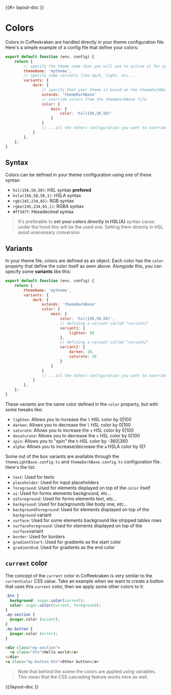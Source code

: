 <!--
/**
 * @name            Colors
 * @namespace       doc.css
 * @type            Markdown
 * @platform        md
 * @status          stable
 * @menu            Documentation / CSS           /doc/css/colors
 *
 * @since           2.0.0
 * @author    Olivier Bossel <olivier.bossel@gmail.com> (https://coffeekraken.io)
 */
-->

{{#> layout-doc }}

# Colors

Colors in Coffeekraken are handled directly in your theme configuration file.
Here's a simple example of a config file that define your colors:

```js
export default function (env, config) {
    return {
        // specify the theme name that you will use to active it for your website
        themeName: 'mytheme',
        // specify some variants like dark, light, etc...
        variants: {
            dark: {
                // specify that your theme is based on the themeDarkBase (optional)
                extends: 'themeDarkBase'
                // override colors from the themeDarkBase file
                color: {
                    main: {
                        color: 'hsl(156,50,50)'
                    }
                }
                // ...all the others configuration you want to override from themeDarkBase
            }
        },
    };
}
```

## Syntax

Colors can be defined in your theme configuration using one of these syntax:

- `hsl(156,50,50)`: HSL syntax **prefered**
- `hsla(156,50,50,1)`: HSLA syntax
- `rgb(245,234,65)`: RGB syntax
- `rgba(245,234,65,1)`: RGBA syntax
- `#ff347f`: Hexadecimal syntax

> It's preferable to **set your colors directly in HSL(A)** syntax cause under the hood this will be the used one. Setting them directly in HSL avoid unecessary conversion.

## Variants

In your theme file, colors are defined as an object. Each color has the `color` property that define the color itself as seen above. Alongside this, you can specify some **variants** like this:

```js
export default function (env, config) {
    return {
        themeName: 'mytheme',
        variants: {
            dark: {
                extends: 'themeDarkBase'
                color: {
                    main: {
                        color: 'hsl(156,50,50)',
                        // defining a variant called "variant1"
                        variant1: {
                            lighten: 50
                        },
                        // defining a variant called "variant2"
                        variant2: {
                            darken: 10,
                            saturate: 20
                        }
                    }
                }
                // ...all the others configuration you want to override from themeDarkBase
            }
        },
    };
}
```

These variants are the same color defined in the `color` property, but with some tweaks like:

- `lighten`: Allows you to increase the `l` HSL color by 0|100
- `darken`: Allows you to decrease the `l` HSL color by 0|100
- `saturate`: Allows you to increase the `s` HSL color by 0|100
- `desaturate`: Allows you to decrease the `s` HSL color by 0|100
- `spin`: Allows you to "spin" the `h` HSL color by -360|360
- `alpha`: Allows you to increase/decrease the `a` HSLA color by 0|1

Some out of the box variants are available through the `themeLightBase.config.ts` and `themeDarkBase.config.ts` configuration file. Here's the list:

- `text`: Used for texts
- `placeholder`: Used for input placeholders
- `foreground`: Used for elements displayed on top of the `color` itself
- `ui`: Used for forms elements background, etc...
- `uiForeground`: Used for forms elements text, etc...
- `background`: Used for backgrounds like body one, etc...
- `backgroundForeground`: Used for elements displayed on top of the `background` variant
- `surface`: Used for some elements background like stripped tables rows
- `surfaceForeground`: Used for elements displayed on top of the `surface`variant
- `border`: Used for borders
- `gradientStart`: Used for gradients as the start color
- `gradientEnd`: Used for gradients as the end color

## `current` color

The concept of the `current` color in Coffeekraken is very similar to the `currentColor` CSS value.
Take an example when we want to create a button that uses this `current` color, then we apply some other colors to it:

```css
.btn {
  background: sugar.color(current);
  color: sugar.color(current, foreground);
}
.my-section {
  @sugar.color (accent);
}
.my-button {
  @sugar.color (error);
}
```

```html
<div class="my-section">
  <a class="btn">Hello world</a>
</div>
<a class="my-button btn">Other button</a>
```

> Note that behind the scene the colors are applied using variables. This mean that the CSS cascading feature works here as well.

{{/layout-doc }}

